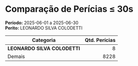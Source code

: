 # Comparação de Perícias ≤ 30s

**Período:** 2025-06-01 a 2025-06-30  
**Perito:** LEONARDO SILVA COLODETTI

| Categoria   | Qtd. Perícias |
|-------------|---------------:|
| **LEONARDO SILVA COLODETTI** | 8        |
| Demais      | 8228        |
